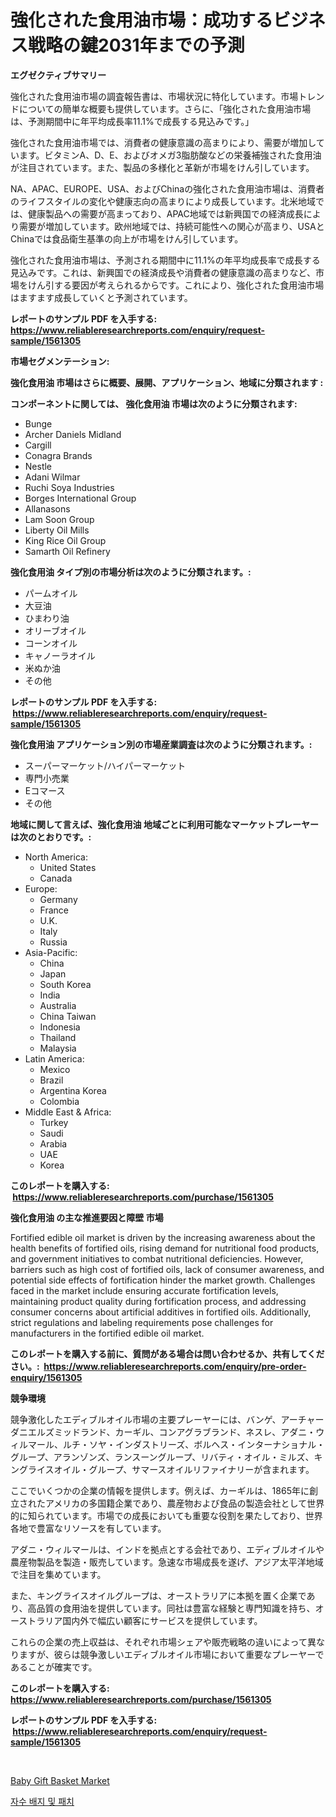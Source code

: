 <p><h1>強化された食用油市場：成功するビジネス戦略の鍵2031年までの予測</h1></p><p><strong>エグゼクティブサマリー</strong></p>
<p><p>強化された食用油市場の調査報告書は、市場状況に特化しています。市場トレンドについての簡単な概要も提供しています。さらに、「強化された食用油市場は、予測期間中に年平均成長率11.1%で成長する見込みです。」</p><p>強化された食用油市場では、消費者の健康意識の高まりにより、需要が増加しています。ビタミンA、D、E、およびオメガ3脂肪酸などの栄養補強された食用油が注目されています。また、製品の多様化と革新が市場をけん引しています。</p><p>NA、APAC、EUROPE、USA、およびChinaの強化された食用油市場は、消費者のライフスタイルの変化や健康志向の高まりにより成長しています。北米地域では、健康製品への需要が高まっており、APAC地域では新興国での経済成長により需要が増加しています。欧州地域では、持続可能性への関心が高まり、USAとChinaでは食品衛生基準の向上が市場をけん引しています。</p><p>強化された食用油市場は、予測される期間中に11.1%の年平均成長率で成長する見込みです。これは、新興国での経済成長や消費者の健康意識の高まりなど、市場をけん引する要因が考えられるからです。これにより、強化された食用油市場はますます成長していくと予測されています。</p></p>
<p><strong>レポートのサンプル PDF を入手する: <a href="https://www.reliableresearchreports.com/enquiry/request-sample/1561305">https://www.reliableresearchreports.com/enquiry/request-sample/1561305</a></strong></p>
<p><strong>市場セグメンテーション:</strong></p>
<p><strong> 強化食用油 市場はさらに概要、展開、アプリケーション、地域に分類されます :</strong></p>
<p><strong>コンポーネントに関しては、 強化食用油 市場は次のように分類されます: &nbsp;</strong></p>
<p><ul><li>Bunge</li><li>Archer Daniels Midland</li><li>Cargill</li><li>Conagra Brands</li><li>Nestle</li><li>Adani Wilmar</li><li>Ruchi Soya Industries</li><li>Borges International Group</li><li>Allanasons</li><li>Lam Soon Group</li><li>Liberty Oil Mills</li><li>King Rice Oil Group</li><li>Samarth Oil Refinery</li></ul></p>
<p><strong> 強化食用油 タイプ別の市場分析は次のように分類されます。:</strong></p>
<p><ul><li>パームオイル</li><li>大豆油</li><li>ひまわり油</li><li>オリーブオイル</li><li>コーンオイル</li><li>キャノーラオイル</li><li>米ぬか油</li><li>その他</li></ul></p>
<p><strong>レポートのサンプル PDF を入手する: &nbsp;<a href="https://www.reliableresearchreports.com/enquiry/request-sample/1561305">https://www.reliableresearchreports.com/enquiry/request-sample/1561305</a></strong></p>
<p><strong> 強化食用油 アプリケーション別の市場産業調査は次のように分類されます。:</strong></p>
<p><ul><li>スーパーマーケット/ハイパーマーケット</li><li>専門小売業</li><li>Eコマース</li><li>その他</li></ul></p>
<p><strong>地域に関して言えば、強化食用油 地域ごとに利用可能なマーケットプレーヤーは次のとおりです。:</strong></p>
<p><ul>
    <li>
        North America:
        <ul>
            <li>United States</li>
            <li>Canada</li>
        </ul>
    </li>
    <li>
        Europe:
        <ul>
            <li>Germany</li>
            <li>France</li>
            <li>U.K.</li>
            <li>Italy</li>
            <li>Russia</li>
        </ul>
    </li>
    <li>
        Asia-Pacific:
        <ul>
            <li>China</li>
            <li>Japan</li>
            <li>South Korea</li>
            <li>India</li>
            <li>Australia</li>
            <li>China Taiwan</li>
            <li>Indonesia</li>
            <li>Thailand</li>
            <li>Malaysia</li>
        </ul>
    </li>
    <li>
        Latin America:
        <ul>
            <li>Mexico</li>
            <li>Brazil</li>
            <li>Argentina Korea</li>
            <li>Colombia</li>
        </ul>
    </li>
    <li>
        Middle East & Africa:
        <ul>
            <li>Turkey</li>
            <li>Saudi</li>
            <li>Arabia</li>
            <li>UAE</li>
            <li>Korea</li>
        </ul>
    </li>
    </ul></p>
<p><strong>このレポートを購入する: &nbsp;<a href="https://www.reliableresearchreports.com/purchase/1561305">https://www.reliableresearchreports.com/purchase/1561305</a></strong></p>
<p><strong>強化食用油 の主な推進要因と障壁 市場</strong></p>
<p><p>Fortified edible oil market is driven by the increasing awareness about the health benefits of fortified oils, rising demand for nutritional food products, and government initiatives to combat nutritional deficiencies. However, barriers such as high cost of fortified oils, lack of consumer awareness, and potential side effects of fortification hinder the market growth. Challenges faced in the market include ensuring accurate fortification levels, maintaining product quality during fortification process, and addressing consumer concerns about artificial additives in fortified oils. Additionally, strict regulations and labeling requirements pose challenges for manufacturers in the fortified edible oil market.</p></p>
<p><strong>このレポートを購入する前に、質問がある場合は問い合わせるか、共有してください。:&nbsp; <a href="https://www.reliableresearchreports.com/enquiry/pre-order-enquiry/1561305">https://www.reliableresearchreports.com/enquiry/pre-order-enquiry/1561305</a></strong></p>
<p><strong>競争環境</strong></p>
<p><p>競争激化したエディブルオイル市場の主要プレーヤーには、バンゲ、アーチャーダニエルズミッドランド、カーギル、コンアグラブランド、ネスレ、アダニ・ウィルマール、ルチ・ソヤ・インダストリーズ、ボルヘス・インターナショナル・グループ、アランゾンズ、ランスーングループ、リバティ・オイル・ミルズ、キングライスオイル・グループ、サマースオイルリファイナリーが含まれます。</p><p>ここでいくつかの企業の情報を提供します。例えば、カーギルは、1865年に創立されたアメリカの多国籍企業であり、農産物および食品の製造会社として世界的に知られています。市場での成長においても重要な役割を果たしており、世界各地で豊富なリソースを有しています。</p><p>アダニ・ウィルマールは、インドを拠点とする会社であり、エディブルオイルや農産物製品を製造・販売しています。急速な市場成長を遂げ、アジア太平洋地域で注目を集めています。</p><p>また、キングライスオイルグループは、オーストラリアに本拠を置く企業であり、高品質の食用油を提供しています。同社は豊富な経験と専門知識を持ち、オーストラリア国内外で幅広い顧客にサービスを提供しています。</p><p>これらの企業の売上収益は、それぞれ市場シェアや販売戦略の違いによって異なりますが、彼らは競争激しいエディブルオイル市場において重要なプレーヤーであることが確実です。</p></p>
<p><strong>このレポートを購入する: &nbsp; <a href="https://www.reliableresearchreports.com/purchase/1561305">https://www.reliableresearchreports.com/purchase/1561305</a></strong></p>
<p><strong>レポートのサンプル PDF を入手する: &nbsp;<a href="https://www.reliableresearchreports.com/enquiry/request-sample/1561305">https://www.reliableresearchreports.com/enquiry/request-sample/1561305</a></strong><strong></strong></p>
<p>&nbsp;</p>
<p><p><a href="https://github.com/AKSHATREPORTPRIME/Market-Research-Report-List-3/blob/main/baby-gift-basket-market.md">Baby Gift Basket Market</a></p><p><a href="https://github.com/rsg307664904/Market-Research-Report-List-1/blob/main/25601565449.md">자수 배지 및 패치</a></p></p>